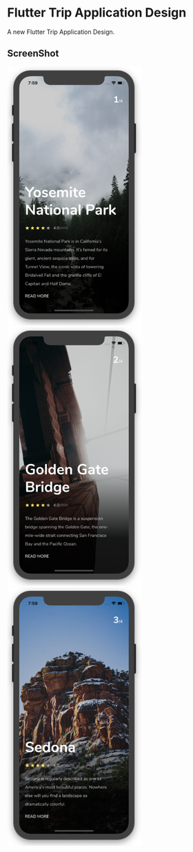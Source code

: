 # Flutter Trip Application Design

A new Flutter Trip Application Design.

## ScreenShot

<img src="assets/screenshot/one.png" height="600em" /><img src="assets/screenshot/two.png" height="600em" /><img src="assets/screenshot/three.png" height="600em" />

